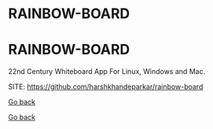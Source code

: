 # RAINBOW-BOARD
# RAINBOW-BOARD
 
 22nd Century Whiteboard App For Linux, Windows and Mac.
 
 SITE: https://github.com/harshkhandeparkar/rainbow-board

 [Go back](https://portable-linux-apps.github.io/apps.html)

 [Go back](https://portable-linux-apps.github.io/apps.html)
